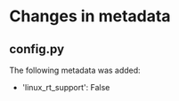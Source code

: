 # Changes in metadata 

## config.py

The following metadata was added:
- 'linux_rt_support': False
